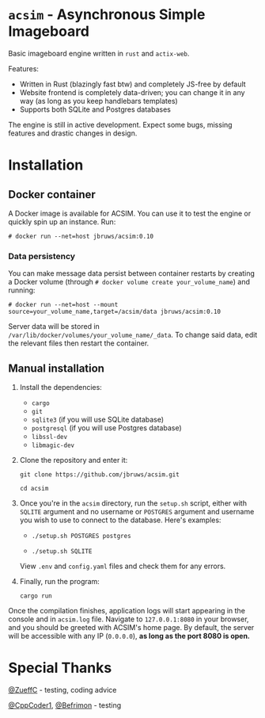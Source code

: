 # `acsim` - Asynchronous Simple Imageboard

Basic imageboard engine written in `rust` and `actix-web`.

Features:

- Written in Rust (blazingly fast btw) and completely JS-free by default
- Website frontend is completely data-driven; you can change it in any way (as long as you keep handlebars templates)
- Supports both SQLite and Postgres databases  

The engine is still in active development. Expect some bugs, missing features and drastic changes in design.

# Installation

## Docker container

A Docker image is available for ACSIM. You can use it to test the engine or quickly spin up an instance. Run:

`# docker run --net=host jbruws/acsim:0.10`

### Data persistency

You can make message data persist between container restarts by creating a Docker volume (through `# docker volume create your_volume_name`) and running:

`# docker run --net=host --mount source=your_volume_name,target=/acsim/data jbruws/acsim:0.10`

Server data will be stored in `/var/lib/docker/volumes/your_volume_name/_data`. To change said data, edit the relevant files then restart the container.

## Manual installation

1. Install the dependencies:

    - `cargo`
    - `git`
    - `sqlite3` (if you will use SQLite database)
    - `postgresql` (if you will use Postgres database)
    - `libssl-dev`
    - `libmagic-dev`

2. Clone the repository and enter it:
    
   `git clone https://github.com/jbruws/acsim.git`
    
   `cd acsim`
    
3. Once you're in the `acsim` directory, run the `setup.sh` script, either with `SQLITE` argument and no username or `POSTGRES` argument and username you wish to use to connect to the database. Here's examples:

    - `./setup.sh POSTGRES postgres`
    
    - `./setup.sh SQLITE`

    View `.env` and `config.yaml` files and check them for any errors.
    
4. Finally, run the program:
    
    `cargo run`
    
Once the compilation finishes, application logs will start appearing in the console and in `acsim.log` file. Navigate to `127.0.0.1:8080` in your browser, and you should be greeted with ACSIM's home page. By default, the server will be accessible with any IP (`0.0.0.0`), **as long as the port 8080 is open.**

# Special Thanks

[@ZueffC](https://github.com/ZueffC) - testing, coding advice

[@CppCoder1](https://github.com/CppCoder1), [@Befrimon](https://github.com/Befrimon) - testing

